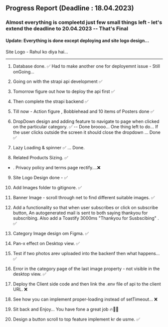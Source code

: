 ## Progress Report (Deadline : 18.04.2023)

### Almost everything is compleetd just few small things left - let's extend the deadline to 20.04.2023 -- That's Final

#### Update: Everything is done except deploying and site logo design...

Site Logo - Rahul ko diya hai...

---

1. Database done. ✅ Had to make another one for deployemnt issue - Still onGoing...

2. Going on with the strapi api development ✅

3. Tomorrow figure out how to deploy the api first ✅

4. Then complete the strapi backend ✅

5. Till now - Action figure , Bobblehead and 10 items of Posters done ✅

6. DropDown design and adding feature to navigate to page when clicked on the particular category. ✅ -- Done broooo... One thing left to do... If the user clicks outside the screen it should close the dropdown ... Done ✅

7. Lazy Loading & spinner ✅ ... Done.

8. Related Products Sizing. ✅

- . Privacy policy and terms page rectify....❌

9. Site Logo Design done - ✅

10. Add Images folder to gitignore. ✅

11. Banner Image - scroll through net to find different suitable images. ✅

12. Add a functionality so that when user subscribes or click on subscribe button, An autogenerated mail is sent to both saying thankyou for subscribing. Also add a Toastify 3000ms "Thankyou for Susbscibing" . ✅

13. Category Image design om Figma. ✅

14. Pan-x effect on Desktop view. ✅

15. Test if two photos arev uploaded into the backenf then what happens... ✅

16. Error in the category page of the last image property - not visible in the desktop view. ✅

17. Deploy the Client side code and then link the .env file of api to the client URL. ❌

18. See how you can implement proper-loading instead of setTimeout... ❌

19. Sit back and Enjoy... You have fone a great job 🔥🚀😊

20. Design a button scroll to top feature implement kr de usme. ✅
